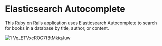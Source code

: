 # Elasticsearch Autocomplete

This Ruby on Rails application uses Elasticsearch Autocomplete to search for books in a database by title, author, or content.

![1 Vq_ETVxcROG7fBtMkiqJuw](https://github.com/JJOhYeah/Elastic/assets/25302190/c76d3e0c-1b46-4b98-b573-2eb41fcfbaec)
